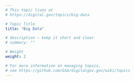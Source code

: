 ```yaml
---
# This topic lives at
# https://digital.gov/topics/big-data

# Topic Title
title: "Big Data"

# description — keep it short and clear
# summary: ""

# Weight
weight: 2

# For more information on managing topics,
# see https://github.com/GSA/digitalgov.gov/wiki/topics
---
```

